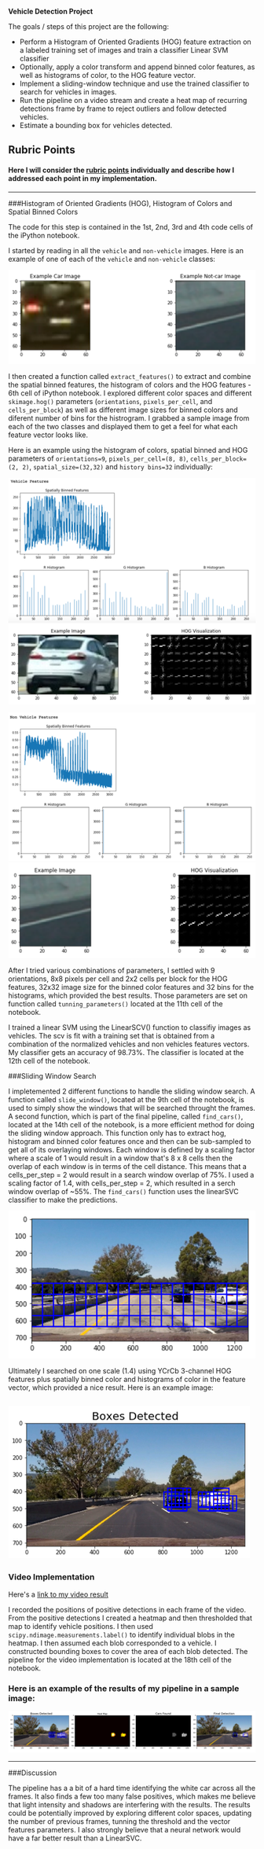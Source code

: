 **Vehicle Detection Project**

The goals / steps of this project are the following:

* Perform a Histogram of Oriented Gradients (HOG) feature extraction on a labeled training set of images and train a classifier Linear SVM classifier
* Optionally, apply a color transform and append binned color features, as well as histograms of color, to the HOG feature vector. 
* Implement a sliding-window technique and use the trained classifier to search for vehicles in images.
* Run the pipeline on a video stream and create a heat map of recurring detections frame by frame to reject outliers and follow detected vehicles.
* Estimate a bounding box for vehicles detected.

[//]: # (Image References)
[image1]: ./output_images/example_car_noncar.png
[image2]: ./output_images/car_binned_histogram.png
[image3]: ./output_images/car_hog.png
[image4]: ./output_images/noncar_binned_histogram.png
[image5]: ./output_images/noncar_hog.png
[image6]: ./output_images/slide_window_region.png
[image7]: ./output_images/find_cars.png
[image8]: ./output_images/full_pipeline.png
[image9]: ./output_images/final_result.png

[video1]: ./project_video.mp4

## Rubric Points 
#### Here I will consider the [rubric points](https://review.udacity.com/#!/rubrics/513/view) individually and describe how I addressed each point in my implementation. 
---

###Histogram of Oriented Gradients (HOG), Histogram of Colors and Spatial Binned Colors

The code for this step is contained in the 1st, 2nd, 3rd and 4th code cells of the iPython notebook.  

I started by reading in all the `vehicle` and `non-vehicle` images.  Here is an example of one of each of the `vehicle` and `non-vehicle` classes:

![alt text][image1]

I then created a function called `extract_features()` to extract and combine the spatial binned features, the histogram of colors and the HOG features - 6th cell of iPython notebook. I explored different color spaces and different `skimage.hog()` parameters (`orientations`, `pixels_per_cell`, and `cells_per_block`) as well as different image sizes for binned colors and diferent number of bins for the histrogram.  I grabbed a sample image from each of the two classes and displayed them to get a feel for what each feature vector looks like.

Here is an example using the histogram of colors, spatial binned and HOG parameters of `orientations=9`, `pixels_per_cell=(8, 8)`, `cells_per_block=(2, 2)`, `spatial_size=(32,32)` and `history bins=32` individually:

![alt text][image2]
![alt text][image3]

![alt text][image4]
![alt text][image5]

After I tried various combinations of parameters, I settled with 9 orientations, 8x8 pixels per cell and 2x2 cells per block for the HOG features, 32x32 image size for the binned color features and 32 bins for the histograms, which provided the best results. Those parameters are set on function called `tunning_parameters()` located at the 11th cell of the notebook.

I trained a linear SVM using the LinearSCV() function to classifiy images as vehicles. The scv is fit with a training set that is obtained from a combination of the normalized vehicles and non vehicles features vectors. My classifier gets an accuracy of 98.73%. The classifier is located at the 12th cell of the notebook.

###Sliding Window Search

I impletemented 2 different functions to handle the sliding window search. A function called `slide_window()`, located at the 9th cell of the notebook, is used to simply show the windows that will be searched throught the frames. A second function, which is part of the final pipeline, called `find_cars()`, located at the 14th cell of the notebook, is a more efficient method for doing the sliding window approach. This function only has to extract hog, histogram and binned color features once and then can be sub-sampled to get all of its overlaying windows. Each window is defined by a scaling factor where a scale of 1 would result in a window that's 8 x 8 cells then the overlap of each window is in terms of the cell distance. This means that a cells_per_step = 2 would result in a search window overlap of 75%. I used a scaling factor of 1.4, with cells_per_step = 2, which resulted in a serch window overlap of ~55%. The `find_cars()` function uses the linearSVC classifier to make the predictions.

![alt text][image6]

Ultimately I searched on one scale (1.4) using YCrCb 3-channel HOG features plus spatially binned color and histograms of color in the feature vector, which provided a nice result.  Here is an example image:

![alt text][image7]
---

### Video Implementation
Here's a [link to my video result](./project_video.mp4)

I recorded the positions of positive detections in each frame of the video.  From the positive detections I created a heatmap and then thresholded that map to identify vehicle positions.  I then used `scipy.ndimage.measurements.label()` to identify individual blobs in the heatmap.  I then assumed each blob corresponded to a vehicle.  I constructed bounding boxes to cover the area of each blob detected. The pipeline for the video implementation is located at the 18th cell of the notebook.  


### Here is an example of the results of my pipeline in a sample image:

![alt text][image8]


---

###Discussion

The pipeline has a a bit of a hard time identifying the white car across all the frames. It also finds a few too many false positives, which makes me believe that light intensity and shadows are interfering with the results. The results could be potentially improved by exploring different color spaces, updating the number of previous frames, tunning the threshold and the vector features parameters. I also strongly believe that a neural network would have a far better result than a LinearSVC. 

